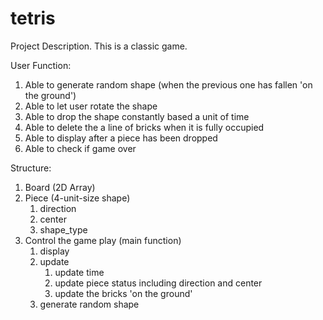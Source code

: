 # tetris
Project Description.
This is a classic game.


User Function:
1. Able to generate random shape (when the previous one has fallen 'on the ground')
2. Able to let user rotate the shape
3. Able to drop the shape constantly based a unit of time
4. Able to delete the a line of bricks when it is fully occupied
5. Able to display after a piece has been dropped
6. Able to check if game over

Structure:
1. Board (2D Array)
2. Piece (4-unit-size shape)
    1. direction
    2. center
    3. shape_type
3. Control the game play (main function)
    1. display
    2. update
        1. update time
        2. update piece status including direction and center
        3. update the bricks 'on the ground'
    3. generate random shape